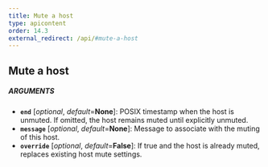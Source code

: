 ```yaml
---
title: Mute a host
type: apicontent
order: 14.3
external_redirect: /api/#mute-a-host
---
```


## Mute a host
##### ARGUMENTS

* **`end`** [*optional*, *default*=**None**]:
    POSIX timestamp when the host is unmuted. If omitted, the host remains muted until explicitly unmuted.
* **`message`** [*optional*, *default*=**None**]:
    Message to associate with the muting of this host.
* **`override`** [*optional*, *default*=**False**]:
    If true and the host is already muted, replaces existing host mute settings.
